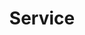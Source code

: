 ---
layout: cas-strand
permalink: /cas/service
cas-strand: "Service"
title: "Service"
banner-image-url: ../assets/images/Banners/service.jpeg
---
